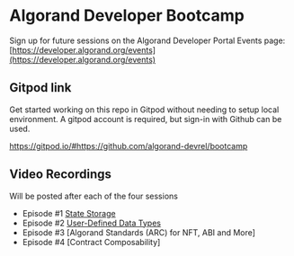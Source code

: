 # Algorand Developer Bootcamp
Sign up for future sessions on the Algorand Developer Portal Events page: [https://developer.algorand.org/events](https://developer.algorand.org/events)

## Gitpod link
Get started working on this repo in Gitpod without needing to setup local environment. A gitpod account is required, but sign-in with Github can be used.

https://gitpod.io/#https://github.com/algorand-devrel/bootcamp

## Video Recordings
Will be posted after each of the four sessions

- Episode #1 [State Storage](https://youtu.be/FDAi6kHg-Zs)
- Episode #2 [User-Defined Data Types](https://youtu.be/6nVIsJhveY8)
- Episode #3 [Algorand Standards (ARC) for NFT, ABI and More]
- Episode #4 [Contract Composability]

